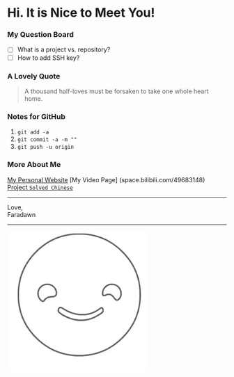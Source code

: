 # Hi. It is Nice to Meet You!

### My Question Board
- [ ] What is a project vs. repository?
- [ ] How to add SSH key?

### A Lovely Quote
> A thousand half-loves must be forsaken to take one whole heart home.

### Notes for  GitHub
1. `git add -a`
2. `git commit -a -m ""`
3. `git push -u origin`

### More About Me
[My Personal Website](faradawny.com)
[My Video Page] (space.bilibili.com/49683148)
[Project `Solved Chinese`](solvedchinese.org)

___

Love,  
Faradawn

___

![image](./src/img/Smile.JPG)


